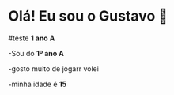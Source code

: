 # Olá! Eu sou o Gustavo 🤠
#teste **1 ano A**

-Sou do **1º ano A** 

-gosto muito de jogarr volei

-minha idade é **15**


